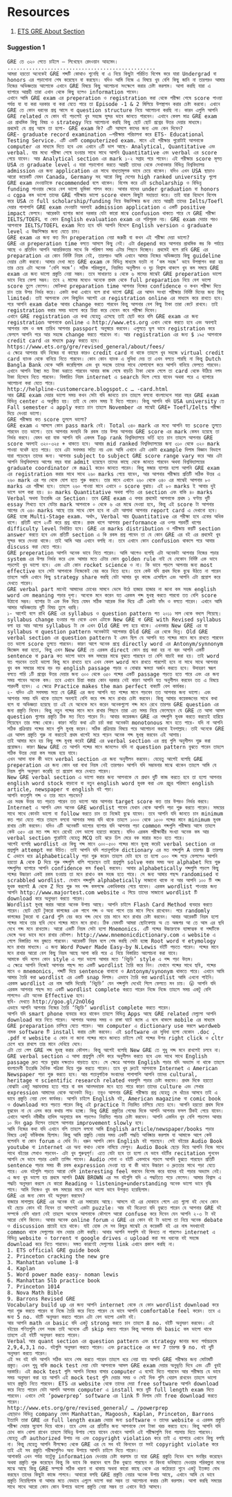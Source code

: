 # Resources

1. [ETS GRE About Section](https://www.ets.org/gre/revised_general/about)

#### Suggestion 1
  
    GRE তে ৩২০ পেতে চাইলে – লিখেছেন রেদওয়ান আহমেদ।
    ................................................
    আমরা হয়তো অনেকেই GRE শব্দটি কোথাও শুনেছি বা এ নিয়ে কিছুটা পরিচিত বিশেষ করে যারা Undergrad বা honors এর পড়াশোনা শেষ করেছেন বা করছেন। যদিও আমি নিজে এ বিষয়ে খুব বেশি কিছু জানি না তারপরও আমার নিজের অভিজ্ঞতার আলোকে এখানে GRE বিষয়ে কিছু আলোচনা সংক্ষেপে করার চেষ্টা করলাম। আশা করছি যারা এ ব্যাপারে আগ্রহী তারা এখান থেকে কিছু হলেও information পাবেন।
    এখানে আমি GRE exam এর preperation ও registration করা থেকে পরীক্ষা শেষে score পাওয়া পর্যন্ত যা যা করা দরকার বা করা যেতে পারে তা Episode -1 & 2 মিলিয়ে উপস্থাপন করার চেষ্টা করবো। এখানে GRE তে কোন ধরনের প্রশ্ন আসে বা question structure নিয়ে আলোচনা করছি না। কারন এগুলি আপনি GRE related যে কোন বই পড়লেই খুব সহজে সুন্দর ভাবে জানতে পারবেন। এখানে কেবল মাত্র GRE exam এর প্রাথমিক কিছু বিষয় ও strategy নিয়ে আলোচনা করছি কিছু ছোট ছোট প্রশ্নের উত্তর দেয়ার মাধ্যমে।
    প্রথমেই যে প্রশ্ন আসে তা হলো- GRE exam কি? এটি আসলে কাদের জন্য এবং কেন দিবেন?
    GRE- graduate record examination –পরীক্ষার পরিচালনা করে ETS- Educational Testing Service. এটি একটি computerized exam. মানে এই পরীক্ষার পুরোটাই আপনাকে computer এর মাধ্যমে দিতে হবে এবং এখানে ৩টি ভাগ আছে- Analytical, Quantitative এবং verbal. যার মধ্যে পরীক্ষা শেষে হওয়ার সাথে সাথে আপনি Quantitative এবং verbal এর score পেয়ে যাবেন। আর Analytical section এর mark ১-২ সপ্তাহ পরে পাবেন। এই পরীক্ষার score মূলত USA তে graduate level এ যারা পড়াশোনা করতে আগ্রহী তাদের থেকে সেখানকার বিভিন্ন বিশ্ববিদ্যালয় admission এর জন্য application এর সাথে বাধ্যতামূলক ভাবে চেয়ে থাকেন। যদিও এখন USA ছাড়াও আরো কয়েকটি যেমন Canada, Germany সহ আরো কিছু দেশের high ranked university গুলো GRE exam দেওয়াটাকে recommended বলে থাকেন। বিশেষ করে এটা scholarship ও বিভিন্ন funding পাওয়ার ক্ষেত্রে বেশ ভালো ভূমিকা পালন করে। আবার যাদের under graduation বা honors এ cgpa কম ভালো তাদের GRE পরীক্ষায় ভালো score থাকলে কিছুটা সহায়তা করে। তাই যারা বিদেশে বিশেষ করে USA তে full scholarship/funding নিয়ে উচ্চশিক্ষার জন্য যেতে আগ্রহী তাদের Ielts/Toefl দেয়ার পাশাপাশি GRE exam দেওয়াটা অবশ্যই admission application এ একটি positive impact ফেলবে। আরেকটা ব্যাপার জানা দরকার যেটা কারো মাঝে confusion থাকতে পারে যে GRE পরীক্ষা IELTS/TOEFL বা কোন English evaluation exam এর পরিপূরক নয়। GRE exam দেয়ার পরও আপনাকে IELTS/TOEFL exam দিতে হবে যদি আপনি বিদেশে English version এ graduate level এ উচ্চশিক্ষার জন্য যেতে চান।
    GRE exam এর জন্য কত দিন preperation নেয়া জরুরী বা কখন এই পরীক্ষা দেয়া ভালো?
    GRE এর preperation time বলতে আসলে কিছু নেই। এটা depend করে আপনার প্রাথমিক স্তর কি পর্যায়ে আছে ও প্রতিদিন আপনি আন্তরিকতার সাথে কি পরিমাণ সময় এটার পিছনে দিচ্ছেন। প্রথমেই বলে রাখি GRE এর preparation এর কোন নির্দিষ্ট নিয়ম নেই, তারপরও আমি এখানে আমার নিজের অভিজ্ঞতায় কিছু guideline দেয়ার চেষ্টা করবো। আমার দেখা মতে GRE exam কে বিভিন্ন মাধ্যমে যতটা না ‘কম সহজ’ ভাবে উপস্থাপন করা হয় তার চেয়ে এটা অনেক ‘বেশি সহজ’। সঠিক পরিকল্পনা, নিয়মিত অনুশীলন ও দৃঢ় বিশ্বাস থাকলে খুব কম সময়ে GRE exam এর জন্য ভালো প্রস্তুতি নেয়া সম্ভব। তবে সাধারণত ৪ থেকে ৬ মাসের মাঝেই GRE preperation ভালো ভাবে নিয়ে ফেলা সম্ভব। তবে ২ মাসের মধ্যেও অনেকে প্রথম থেকে full preparation নিয়ে বেশ ভালো score তুলে ফেলেন। মোটকথা preparation time আপনার নিজের confidence ও কখন পরীক্ষা দিতে চান তার উপর নির্ভর করে। একটা কথা এখানে বলে রাখা ভালো GRE এর আসন সংখ্যা পরীক্ষার নির্দিষ্ট দিনের জন্য কিন্তু limited। তাই আপনাকে বেশ কিছুদিন আগেই এর registration online এর মাধ্যমে করে রাখতে হবে। পরে আপনি exam date আবার change করতে পারবেন কিন্তু আপনার বেশ কিছু টাকা তারা কেটে রাখবে। তাই registration করার সময় ভালো করে চিন্তা করে নেবেন কবে পরীক্ষা দিবেন।
    এখানে GRE registration এর কথা যেহেতু এসেছে তাই ছোট করে বলি GRE exam এর জন্য registration আপনাকে online এ http://www.ets.org এখান থেকে করতে হবে এবং অবশ্যই আপনার নাম ও জন্ম তারিখ আপনার passport অনুস্বারে করবেন। এগুলতে ভুল ভাবে registration করে ফেললে আপনি পরে আর সহজে change করতে পারবেন না। আর registration এর জন্য $ ১৯৫ আপনাকে credit card এর মাধ্যমে pay করতে হবে।
    https://www.ets.org/gre/revised_general/about/fees/
    এ ক্ষেত্রে আপনার যদি নিজের বা কাছের কারও credit card না থাকে তাহলে খুব সহজে virtual credit card ব্যাংক থেকে বানিয়ে নিতে পারবেন। কোন কোন ব্যাংক এ সুবিধা দেয় তা এখন বলতে পারছি না কিন্তু Dutch Bangla Bank থেকে আমি করেছিলাম এবং খুব সহজে তাদের সাথে যোগাযোগ করে আপনি বানিয়ে ফেলতে পারবেন। এখানে আপনি ইচ্ছা মত টাকা ভরাতে পারবেন আবার কাজ শেষে বাড়তি টাকা থেকে গেলে তা card থেকে উঠিয়ে নগদ টাকা হিসেবে নিতে পারবেন। বিস্তারিত নিয়ম internet এ search দিলে পেয়ে যাবেন অথবা পরে এ ব্যাপারে আলোচনা করা যেতে পারে।
    http://helpline-customercare.blogspot.c … -card.html
    আর GRE exam দেয়ার ভালো সময় কখন সেটা যদি জানতে চান তাহলে বলবো বাংলাদেশে সারা বছর GRE exam বিভিন্ন center এ অনুষ্ঠিত হয়। তাই যে কোন সময় ই দিতে পারেন। কিন্তু আপনি যদি USA university তে Fall semester এ apply করতে চান তাহলে November এর মাঝেই GRE+ Toefl/Ielts পরীক্ষা দিয়ে দেওয়া ভালো।
    GRE পরীক্ষায় কত score তুললে ভালো?
    GRE exam এ আসলে কোন pass mark নেই। Total ৩৪০ mark এর মধ্যে আপনি যত score তুলতে পারবেন তত ভালো। তবে আপনার মনছবি কি রকম তার উপর আপনার GRE score এর mark কেমন হয়েছে তা নির্ভর করবে। যেমন ধরা যাক আপনি যদি একদম Top rank বিশ্ববিদ্যালয়ে ভর্তি হতে চান তাহলে আপনার GRE score অবশ্যই ৩২০-৩২৫ + থাকতে হবে। আবার mid ranked বিশ্ববিদ্যালয়ের জন্য ৩১০ থেকে ৩২০ mark পাওয়া যথেষ্ট হতে পারে। তবে এটা সবসময় সত্যি নয় এবং আমি এখানে এটা একটা example দিলাম বিজ্ঞান বিভাগে যারা পড়েছেন তাদের জন্য। আপনার subject to subject GRE score range vary করে আর এটা আপনি বিশ্ববিদালয়ে আগের বছর যারা admit হয়েছেন তাদের কাছে থেকে জানতে পারবেন অথবা বিশ্ববিদ্যালয়ের graduate coordinator কে mail করেও জানতে পারেন। কিন্তু মজার ব্যাপার হলো আপনি GRE exam এর registration করার সাথে সাথে ২৬০ marks পেয়ে যাবেন, আর আপনার পরীক্ষায় প্রতিটি সঠিক উত্তর এ ২৬০ mark এর পর থেকে যোগ হতে শুরু করবে। তার মানে এখানে ২৬০ থেকে ৩৪০ এর মাঝেই আপনার ৮০ marks এর পরীক্ষা হবে। তাহলে ২৬০ পাওয়া মানে এখানে ০ score বুঝায়। এই ৮০ marks ই আবার দুই ভাগে ভাগ করা হয়। ৪০ marks Quantitative অথবা গণিত এর section এবং বাকি ৪০ marks Verbal অথবা ইংরেজি এর Section। তবে GRE exam এ বসার প্রথমেই আপনাকে প্রথম ১ ঘণ্টায় দুটি essay লিখতে হবে যেটার mark আপনাকে ০ থেকে ৬ এর মাঝে দেওয়া হবে, কিন্তু এই score টা আপনার আগের যে ৩৪০ marks আছে তার সাথে যোগ হবে না এটা আলাদা আপনার report card এ দেখানো হবে। GRE হচ্ছে Multi-Stage exam. অর্থাৎ, Verbal আর Quantitative এর পরীক্ষা হবে একের অধিক ধাপে। প্রতিটি ধাপে ২০টি করে প্রশ্ন থাকে। প্রথম ধাপে আপনার performance এর ওপর পরবর্তী ধাপের difficulty level নির্ধারিত হবে। GRE এর marks distribution ও পরীক্ষায় কয়টি section answer করতে হবে এবং প্রতিটি section এ কি রকম প্রশ্ন পাবেন তা যে কোন GRE এর বই এর প্রথমেই খুব সুন্দর করে দেওয়া থাকে। তাই আমি আর এখানে বলছি না। তবে এখানে কোন confusion থাকলে পরে আবার discuss করা যেতে পারে।
    GRE preperation আপনি অনেক ভাবে নিতে পারেন। আমি আগেও বলেছি এটা অনেকটা আপনার নিজের পড়ার system এর উপর নির্ভর করে এবং আমার মতে এটার কোন golden rule নাই যে যেকোন নির্দিষ্ট এক ভাবে পড়লেই খুব ভালো হবে। এবং এটা কোন rocket science ও না। কি ভাবে পড়লে আপনার জন্য most effective হবে সেটা আপনাকে নিজেকেই বের করে নিতে হবে। তবে কেউ যদি প্রথম দিকে বুঝে উঠতে না পারেন তাহলে আমি এখানে কিছু strategy share করছি যেটা আমার খুব কাজে এসেছিল এবং আপনি এটা প্রয়োগ করে দেখতে পারেন।
    GRE verbal part মানেই আমাদের চোখের সামনে ভেসে উঠে হাজার হাজার না জানা কম সহজ english word এবং meaning পড়ার দৃশ্য। অনেকে মনে করেন যত এরকম শব্দ মুখস্থ করতে পারবো তত বেশি score উঠানো সম্ভব। ব্যাপার টা এক দিক দিয়ে যেমন সঠিক আরেক দিক দিয়ে এটি একটা ফাঁদ ও বলতে পারেন। এখানে আমি আমার অভিজ্ঞতায় দুটি বিষয় তুলে ধরছি।
    ১- আগেই বলে রাখি GRE এর syllabus ও question pattern গত ২০১১ সাল থেকে বদলে গিয়েছে। syllabus change হওয়ার পর থেকে এখন এটাকে New GRE বা GRE with Revised syllabus বলা হয় আর আগের syllabus টা কে এখন Old GRE বলা হয়ে থাকে। এখনকার New GRE এর যা syllabus বা question pattern অনেকটাই আগেকার Old GRE এর থেকে ভিন্ন। Old GRE verbal section এর question pattern ই এমন ছিল যে আপনি যত শব্দের মানে মনে রাখতে পারবেন তত ভালো score তুলতে পারবেন। কারণ আগে অনেক প্রশ্নে directly word এর Antonym/synnonym জিজ্ঞেস করা হতো, কিন্তু এখন New GRE তে এরকম direct কোন প্রশ্ন করা হয় না বরং আপনি একটি sentence বা para কত ভালো ভাবে কম সময়ের মাঝে বুঝতে পারছেন তা বেশি যাচাই করা হয়। তাই word যত পড়বেন ততই ভালো কিন্তু মনে রাখতে হবে এখন কেবল word মনে রাখতে পারলেই হবে না সাথে সাথে আপনার খুব কম সময়ের মাঝে বড় বড় english passage পড়ার ও বোঝার ক্ষমতা অর্জন করতে হবে। উদাহরণ স্বরূপ বলতে পারি ১টি প্রশ্নের উত্তর দেয়ার জন্য ৩০০ থেকে ৩৫০ শব্দের একটি passage পড়তে হতে পারে এবং এর জন্য সময় পাবেন অনেক কম। তবে এখানে চিন্তা করার কোন দরকার নেই কারণ আপনি যত অনুশীলন করবেন তত এ বিষয়ে পারদর্শী হবেন। এ ক্ষেত্রে Practice makes the man perfect বাক্যটি বেশ কার্যকর।
    ২- যদিও এটা সবসময় সত্য যে GRE এর জন্য আপনি যত শব্দের মানে পড়বেন তত আপনার জন্য ভালো। এবং আপনার সময় যদি থাকে তাহলে অবশ্যই বেশি করে শব্দ মনে রাখার চেষ্টা করবেন। কিন্তু আমার কয়েকজনের সাথে কথা বলে যা অভিজ্ঞতা হয়েছে তা এই যে অনেকে মনে করেন অনেকগুলো শব্দ মনে রেখে তারপর GRE question এর জন্য প্রস্তুতি নিবেন। কিন্তু নতুন শব্দের মানে মনে রাখার পিছনে তারা এত সময় নিয়ে ফেলেছেন যে GRE তে আসা আসল question গুলোর প্রস্তুতি ঠিক মত নিতে পারেন নি। আবার কয়েকজন GRE এর শব্দগুলি মুখস্ত করতে করতেই হারিয়ে গিয়েছেন তার লক্ষ্য থেকে। কারণ সত্যি কথা এটা চর্চা করা অনেকটা monotonous মনে হতে পারে- যদি না আপনি সঠিক প্রক্রিয়ায় শব্দের মানে গুলি মুখস্থ করেন। সঠিক প্রক্রিয়ার বিষয়ে পরে আলোচনা করবো ইনশাল্লাহ। তাই অনেকে GRE এর আসল প্রস্তুতি শুরু না করতেই প্রথম ধাপেই সরে পড়েন অনেক শব্দ মুখস্থ করবেন এই আশায়।
    তাই আমার মনে হয় কিছু শব্দ মুখস্থ করেই GRE এর verbal section এর প্রশ্ন গুলি অনুশীলন শুরু করা প্রয়োজন। কারণ New GRE তে আপনি শব্দের মানে জানলেও যদি না question pattern বুঝতে পারেন তাহলে সঠিক উত্তর দেয়া কম সহজ হয়ে যাবে।
    এখন আসা যাক কী ভাবে verbal section এর জন্য অনুশীলন করবেন। যেহেতু আগেই বলেছি GRE preperation এর জন্য কোন ধরা বাধা নিয়ম নেই তারপরও আপনি যদি সম্ভাবনার মাঝে থাকেন তাহলে আমি যে নিয়ম গুলি অনুসরণ করেছি তা প্রয়োগ করে দেখতে পারেন।
    New GRE verbal section এ ভালো করার জন্য আপনাকে যে প্রধান দুটি কাজ করতে হবে তা হলো আপনার english word stock বাড়ানো বা নতুন english word মুখস্ত করা এবং প্রচুর পরিমাণে english article, newspaper বা english বই পড়া।
    আপনি কতগুলি শব্দ ও তার মানে পড়বেন?
    এর সহজ উত্তর যত পড়তে পারেন তত ভালো আর আপনার target score কত তার উপরও নির্ভর করবে। Internet এ আপনি এমন অনেক GRE wordlist পাবেন যেখান থেকে আপনি পড়া শুরু করতে পারেন। সময়ের সাথে সাথে কোনটা ভালো বা follow করতে চান তা নিজেই বুঝে যাবেন। তবে আপনি যদি জানতে চান minimum কত পড়া যেতে পারে তাহলে বলবো আপনার সময় যদি থাকে তাহলে ১০০০ থেকে ১৫০০ শব্দের মানে minimum মুখস্ত রাখার চেষ্টা করবেন। যদিও এটি অনেকটি ভাগ্যের ব্যাপার যদি আপনার পড়া common শব্দগুলি পরীক্ষায় আসে তাহলে কেউ ৩৫০ এর মত শব্দ মনে রেখেই বেশ ভালো হয়তো করেছে। যদিও এরকম পরীক্ষার্থীর সংখ্যা অনেক কম আর verbal section পুরোটাই যেহেতু MCQ তাই ঝড়ে ঢিল মেরে বক মারার মতও হতে পারে।
    আগেই বলেছি wordlist এর কিছু শব্দ মানে ৩০০-৫০০ শব্দের মানে মুখস্থ করেই verbal section এর প্রশ্নগুলি attempt করা উচিত। তাই আপনি যদি গতানুগতিক dictionary এর মত শব্দগুলি A তারপর B তারপর C এভাবে ধরে alphabetically পড়া শুরু করেন তাহলে যেটা হবে তা হলো ৩০০ শব্দ পড়ে ফেললেও আপনি হয়তো A থেকে D দিয়ে শুরু শব্দগুলি খালি পড়েছেন তাই প্রশ্নগুলি solve করার সময় অন্য alphabet দিয়ে শুরু শব্দগুলির ব্যাপারে আপনি confidence কম feel করবেন। আবার alphabetically শব্দগুলি পড়লে কিছু শব্দের উচ্চারণ একই রকম হওয়ায় তা মনে রাখাও কম সহজ হতে পারে। সে জন্য আমার পছন্দ randomised বা scrabbled wordlist. যেখানে শব্দগুলি alphabetically সাজানো থাকে না আর আপনি ১০০ টি শব্দ মুখস্ত করলেই A থেকে Z দিয়ে শুরু সব শব্দ কমপক্ষে একাধিকবার পেয়ে যাবেন। এরকম wordlist পাওয়ার জন্য আপনি http://www.majortest.com website এ গিয়ে তাদের সাজানো wordlist টি download করে অনুসরণ করতে পারেন।
    Wordlist মুখস্থ করার আরো অনেক উপায় আছে। আপনি চাইলে Flash Card Method ব্যবহার করতে পারেন। ছোট ছোট টুকরো কাগজের এক পাশে শব্দ ও অন্য পাশে তার মানে লিখে রাখেবেন। পরে randomly কাগজের টুকরো বা card গুলি বের করে শব্দ দেখে তার মানে মনে রাখার চেষ্টা করবেন। আবার আরেকটি নিয়ম হলো শব্দের সাথে তার ছবি দেখে শব্দের মানে মনে রাখা। ঠিক যেমনটি আমরা ছোটবেলায় অ তে অজগর আ তে আম এর ছবি দেখে শব্দ মনে রাখতাম। আরো একটি নিয়ম সেটা হলো Mnemonics. এটি শব্দের উচ্চারণকে ব্যাঙ্গাত্মক বা শব্দটিকে ভেঙ্গে অন্য ভাবে মনে রাখার কৌশল। http://www.mnemonicdictionary.com এ website এ গেলে বিস্তারিত সব বুজতে পারবেন। আরেকটি নিয়ম বলে শেষ করছি সেটা হচ্ছে Root word বা etymology মনে রাখার মাধ্যমে। এ জন্য Word Power Made Easy-by N.Lewis বইটি পড়তে পারেন। শব্দের মানে মনে রাখার আরো বেশ কিছু নিয়ম আছে আশা করি পরে এ নিয়ে বিস্তারিত আলোচনা করা যাবে।
    আমাকে যদি বলেন কোন style এ পড়া ভালো আমার মতে ‘খিচুড়ি’ style এ শব্দ পড়া উত্তম।
    এ ক্ষেত্রে আপনি নিজেই আপনার পছন্দ মত একটি wordlist তৈরি করে নিন। যেখানে শব্দের সাথে ছবি, শব্দের মানে ও mnemonics, শব্দটি দিয়ে sentence বানানো ও Antonym/synonym থাকতে পারে। এখানে আমি আমার তৈরি করা wordlist এর একটি snap দিলাম। এভাবে তৈরি করা wordlist আমি এখনো পাইনি। এরকম wordlist এর নাম আমি দিয়েছি ‘খিচুড়ি’ যেন শব্দগুলি দেখেই গিলে ফেলতে মন চায়। 😛 আপনি যদি এরকম আপনার পছন্দ মত একটি wordlist complete করতে পারেন নিজে নিজে তাহলে সময় একটু বেশি লাগলেও এটা অনেক Effective হবে।
    ছবি- দেখতে http://goo.gl/2nOl6g 
    এভাবে আপনি আপনার নিজের তৈরি ‘খিচুড়ি’ wordlist complete করতে পারেন।
    আপনি যদি smart phone ব্যবহার করে থাকেন তাহলে বিভিন্ন Apps আছে GRE related যেগুলো আপনি download করে নিতে পারেন। আপনার অবসর সময় ও রাস্তা ঘাটে জ্যাম এ বসে থাকলে mobile এর মাধ্যমে GRE preparation চালিয়ে যেতে পারেন। আর computer এ dictionary use করলে wordweb নামক software টি install করার চেষ্টা করবেন। এই software এর সুবিধা হলো যেকোন .doc , .pdf বা website এ কোন না জানা শব্দের মানে জানতে চাইলে সেই শব্দের উপর right click ও cltr চেপে ধরে রাখলে তার মানে দেখিয়ে দেবে।
    এটা তো গেল GRE শব্দ মুখস্থ করার কৌশল। কিন্তু আগেই বলেছি New GRE তে শুধু শব্দ মনে রাখলেই চলবে না। GRE verbal section এ আসা প্রশ্নগুলি বেশি করে অনুশীলন করতে হবে এবং সাথে সাথে English passage দ্রুত পড়ে বুঝার দক্ষতাও বাড়াতে হবে। সে ক্ষেত্রে আপনার English পড়ার যদি অভ্যাস না থাকে তাহলে বাংলাদেশী ইংরেজি দৈনিক পত্রিকা দিয়ে শুরু করতে পারেন। তবে খুব দ্রুতই আপনাকে Internet এ American Newspaper পড়া শুরু করতে হবে। আর গতানুগতিক সংবাদের পাশাপাশি আপনি তাদের cultural, heritage বা scientific research related খবরগুলি পড়ার চেষ্টা করবেন। প্রথম দিকে হয়তো বোঝাটা একটু সম্ভাবনাময় হতে পারে বা কম আনন্দদায়ক মনে হতে পারে কারণ তাদের culture এবং লেখার expression আমাদের থেকে অনেকটা ভিন্ন। তবুও আপনার GRE পরীক্ষায় প্রশ্ন যেহেতু সে ধাঁচের আসবে তাই এ ভাবে প্রস্তুতি নেয়া বেশ কার্যকর। আপনি চাইলে English বই, American magazine বা comic book ও download করে পড়তে পারেন কিন্তু এই practice টা নিয়মিত চালিয়ে যেতে হবে। আপনি হয়তো প্রথম দিকে বুঝবেন না যে এসব করে কথায় লাভ হচ্ছে। কিন্তু GRE প্রস্তুতির শেষের দিকে আপনি আপনার ফসল ঠিকই পেয়ে যাবেন। এখানে আপনি নবীজীর হাদিস অনুসারে কম পড়লেও নিয়মিত পড়ার চেষ্টা করবেন। আপনি একদিন খুব বেশি পড়লেন আবার ১০ দিন gap দিলেন তাহলে আপনার improvement slowly হবে।
    আমি নিজের কথা যদি এখানে বলি তাহলে বলবো আমি English article/newspaper/books পড়ার বিষয়ে একটু ফাঁকিবাজ ছিলাম। কিন্তু আমি প্রস্তুতি নেয়ার সময় একটি পদ্ধতি আবিষ্কার করলাম যা আমাকে আগে কেউ বলেননি বা কোন forum এ দেখি নি। ধরুন আপনি কোন English বই পড়ছেন। সেই বইয়ের Audio Book youtube বা internet এর অন্য কথাও থেকে নামিয়ে ফেলুন। Audio Book ছেড়ে দিয়ে আপনি নিজে সাথে সাথে বইয়ের লেখাও পড়বেন- এটা খুব গুরুত্বপূর্ণ। এতে যেটা হবে তা হলো যে ভাবে বইটির recitation শুনবেন আপনি সে ভাবে পড়ার একটা তাগিদ পাবেন। Audio শোনা ও বইটি একসাথে পড়লে আপনি বুঝতে পারছেন প্রতিটি sentence পড়ার সময় কী রকম expression দেওয়া হয় বা কী ভাবে উচ্চারণ ও দ্রুততার সাথে পড়া যেতে পারে। এবং বইগুলি পড়তে আরো বেশি interesting feel করবেন বিশেষ করে যাদের বই পড়ার অভ্যাস নেই। এ জন্য খুব ভালো হয় প্রথমে আপনি DAN BROWN এর সব বইগুলি যদি এ পদ্ধতিতে পড়ে ফেলেন। আমার বিশ্বাস এ পদ্ধতি অনুসরণ করলে যে কারো Reading ও listening+understanding অনেক ভালো ভাবে বৃদ্ধি পাবে। আমি নিজেও খুব কম সময়ের মাঝে বেশ ভালো ভাবে উপকৃত হয়েছিলাম।
    GRE এর জন্য কোন বই অনুসরণ করবেন?
    বাজারে মাশাল্লাহ GRE এর অনেক বই এর সমারোহ আছে। আসলে বই এর দোকানে গেলে এত গুলো বই দেখে কোন বই ছেড়ে কোন বই নিবেন তা আসলেই একটা puzzle। আর বই বিক্রেতা যদি বুঝতে পারেন যে আপনার GRE বই সম্পর্কে বেশি ধারণা নেই তাহলে অনেকে আপনাকে কৌশলে আরো confuse করে দিবেন যেন আপনি ২-৩ টা বই আরো বেশি কিনেন। আবার অনেক online forum এ GRE এর কোন বই টা ভালো তা নিয়ে অনেক debate ও discussion প্রায়েই হয়ে থাকে। যাই হোক সে সব কিছুর মাঝেই যে কয়েকটি বই এর নাম সবখানেই common থাকে সেগুলোর নাম দেয়ার চেষ্টা করছি। আবার আপনি সবগুলি বই কিনতে না পারলেও internet এ বিভিন্ন website ও torrent বা google drives এ upload করা সব ধরনের বই সহজে download করে নিতে পারবেন। সঙ্গত কারণেই সেগুলোর link এখানে প্রকাশ করছি না।
    1. ETS official GRE guide book
    2. Princeton cracking the new gre
    3. Manhattan volume 1-8
    4. Kaplan
    5. Word power made easy- noman lewis
    6. Manhattan 5lb practice book
    7. Princeton 1014
    8. Nova Math Bible
    9. Barrons Revised GRE
    Vocabulary build up এর জন্য আপনি internet থেকে যে কোন wordlist download করে পড়া শুরু করতে পারেন বা নিজে তৈরি করে নিতে পারেন যে ভাবে আপনি comfortable feel করেন। তবে এ জন্য 5 no. বইটি অনুসরণ করতে পারেন এটা বেশ ভালো একটা বই।
    আর আপনি math এর basic যদি একটু strong করতে চান তাহলে 8 no. বইটি অনুসরণ করবেন। এই বইয়ের গণিতগুলি বেশ সহজ তাই অনেকে এটি skip করতে পারেন কিন্তু আপনার যদি basic কম ভালো থাকে তাহলে এই বইটি অনুসরণ করতে পারেন।
    Verbal আর quant section এর question pattern এবং strategy জানার জন্য পর্যায়ক্রমে 2,9,4,3,1 no. বইগুলি অনুসরণ করতে পারেন। এবং practice এর জন্য 7 তারপর 9 no. বই দুটি অনুসরণ করতে পারেন।
    এই সব বই যদি আপনি সঠিক ভাবে শেষ করতে পারেন তাহলে ধরে নেয়া যায় আপনি GRE পরীক্ষার জন্য মোটামটি প্রস্তুত। এখন শুধু বাকি mock test দেয়া যেটা আপনাকে আসল GRE exam দেয়ার অনুভূতি দিবে এবং এটি খুবই দরকারি। এই mock test গুলি আপনি নিজের বাসার computer এ বসেই দিতে পারবেন আর পরীক্ষায় যে ভাবে সময় অনুসরণ করা হয় আপনি এই mock test গুলি দেয়ার সময় ও সেই দিক গুলি খেয়াল রাখবেন তাহলে ভালো ভাবে প্রস্তুতি নিতে পারবেন। ETS এর website থেকে তাদের দেয়া free software আপনি download করে নিতে পারেন যেটা আপনি আপনার computer এ install করে দুটি full length exam দিতে পারবেন। এখানে সেই ‘powerprep’ software এর link টি দিলাম যেটা free download করতে পারেন।
    http://www.ets.org/gre/revised_general/ … /powerprep
    এছাড়াও বিভিন্ন company যেমন Manhattan, Magoosh, Kaplan, Princeton, Barrons ইত্যাদি তারা GRE এর full length exam দেয়ার জন্য software ও তাদের website এ এরকম প্রস্তুতি পরীক্ষা দেয়ার সুযোগ দিয়ে থাকে। তবে এসব এর প্রতিটির জন্য আপনাকে বেশ টাকা খরচ করতে হবে। কিন্তু আপনি যদি চোখ কান খোলা রাখেন তাহলে বিভিন্ন উপায় পেয়ে যাবেন যেখানে আপনি এই পরীক্ষাগুলি বিনা পয়সায় দিতে পারবেন। যেহেতু এটি authorized উপায় নয় এবং copyright violation করে তাই এ ব্যাপারে এখানে কিছু বলছি না। কিন্তু যেহেতু আপনি নীলক্ষেত থেকে GRE এর যে সব বই কিনবেন তা সবই copyright violate করে তাই এই সব প্রস্তুতি পরীক্ষাগুলিও অন্য উপায়ে আপনি চাইলে দিতে পারেন।
    আশাকরি এখন পর্যন্ত যতটুকু information দেওয়ার চেষ্টা করলাম তা যারা GRE প্রস্তুতি নিবেন বলে মনস্থির করেছেন অথবা প্রস্তুতি শুরু করেছেন কিন্তু কি ভাবে কি করবেন বলে ঠিক বুঝতে পারছেন না কিংবা ভবিষ্যতে দেওয়ার পরিকল্পনা মনের মাঝে আছে কিন্তু GRE সম্পর্কে সঠিক ধারণা না থাকায় অথবা কারো কাছে থেকে এর কঠোরতা শুনে একটু ইতস্তত বোধ করছেন তাদের কিছুটা কাজে লাগবে। আবারো বলছি GRE প্রস্তুতি নেয়ার অনেক উপায় আছে, এখানে আমি যে ভাবে প্রস্তুতি নিয়েছিলাম বা আমার মতে যেভাবে এগুলে ভালো করা সম্ভব তা আলোচনা করার চেষ্টা করলাম। আশা করছি সময়ের সাথে সাথে আরো কোন কোন উপায়ে ভালো প্রস্তুতি নেয়া সম্ভব তা এখানে উঠে আসবে।
